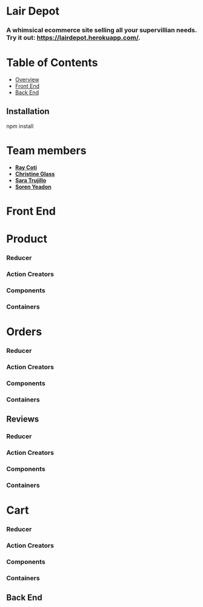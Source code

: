 # Lair Depot
### A whimsical ecommerce site selling all your supervillian needs.  Try it out: https://lairdepot.herokuapp.com/.
# Table of Contents
* [Overview](#overview)
* [Front End](#front)
* [Back End](#back)

## Installation
npm install

# Team members
  * **[Ray Coti](https://github.com/raycoti)**
  * **[Christine Glass](https://github.com/cvglass)**
  * **[Sara Trujillo](https://github.com/saralein)**
  * **[Soren Yeadon](https://github.com/spyeadon)**



<a name = "front"/>

# Front End

# Product

### Reducer

### Action Creators

### Components

### Containers

# Orders

### Reducer

### Action Creators

### Components

### Containers

## Reviews

### Reducer

### Action Creators

### Components

### Containers

# Cart

### Reducer

### Action Creators

### Components

### Containers

<a name = "front"/>

## Back End
